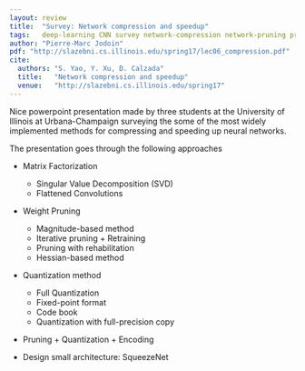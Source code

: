 ```yaml
---
layout: review
title:  "Survey: Network compression and speedup"
tags:   deep-learning CNN survey network-compression network-pruning pruning-acceleration
author: "Pierre-Marc Jodoin"
pdf: "http://slazebni.cs.illinois.edu/spring17/lec06_compression.pdf"
cite:
  authors: "S. Yao, Y. Xu, D. Calzada"
  title:   "Network compression and speedup"
  venue:   "http://slazebni.cs.illinois.edu/spring17"
---
```


Nice powerpoint presentation made by three students at the University of Illinois at Urbana-Champaign surveying the some of the most widely implemented methods for compressing and speeding up neural networks. 

The presentation goes through the following approaches

* Matrix Factorization
	* Singular Value Decomposition (SVD)
	* Flattened Convolutions

* Weight Pruning
	* Magnitude-based method
	* Iterative pruning + Retraining
	* Pruning with rehabilitation
	* Hessian-based method

* Quantization method
	* Full Quantization
	* Fixed-point format
	* Code book
	* Quantization with full-precision copy

* Pruning + Quantization + Encoding 

* Design small architecture: SqueezeNet


